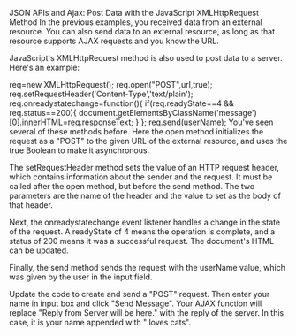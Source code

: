 JSON APIs and Ajax: Post Data with the JavaScript XMLHttpRequest Method
In the previous examples, you received data from an external resource. You can also send data to an external resource, as long as that resource supports AJAX requests and you know the URL.

JavaScript's XMLHttpRequest method is also used to post data to a server. Here's an example:

req=new XMLHttpRequest();
req.open("POST",url,true);
req.setRequestHeader('Content-Type','text/plain');
req.onreadystatechange=function(){
  if(req.readyState==4 && req.status==200){
    document.getElementsByClassName('message')[0].innerHTML=req.responseText;
  }
};
req.send(userName);
You've seen several of these methods before. Here the open method initializes the request as a "POST" to the given URL of the external resource, and uses the true Boolean to make it asynchronous.

The setRequestHeader method sets the value of an HTTP request header, which contains information about the sender and the request. It must be called after the open method, but before the send method. The two parameters are the name of the header and the value to set as the body of that header.

Next, the onreadystatechange event listener handles a change in the state of the request. A readyState of 4 means the operation is complete, and a status of 200 means it was a successful request. The document's HTML can be updated.

Finally, the send method sends the request with the userName value, which was given by the user in the input field.


Update the code to create and send a "POST" request. Then enter your name in input box and click "Send Message". Your AJAX function will replace "Reply from Server will be here." with the reply of the server. In this case, it is your name appended with " loves cats".
```

```